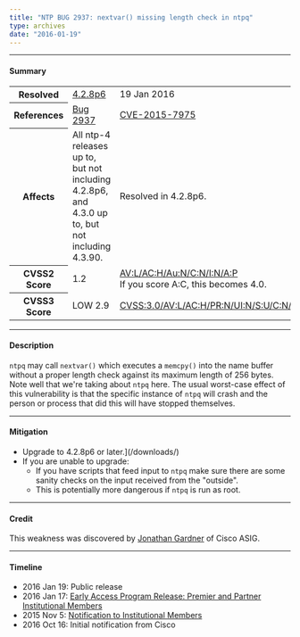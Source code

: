 ```yaml
---
title: "NTP BUG 2937: nextvar() missing length check in ntpq"
type: archives
date: "2016-01-19"
---
```


* * *

#### Summary

<table>
  <tbody>
	<tr>
		<th><b>Resolved</b></th>
		<td><a href="/support/securitynotice/4_2_8p6-release-announcement/">4.2.8p6</a></td>
		<td>19 Jan 2016</td>
	</tr>
	<tr>
		<th><b>References</b></th>
		<td><a href="https://bugs.ntp.org/show_bug.cgi?id=2937">Bug 2937</a></td>
		<td><a href="https://nvd.nist.gov/vuln/detail/CVE-2015-7975">CVE-2015-7975</a></td>
	</tr>
	<tr>
		<th><b>Affects</b></th>
		<td>All ntp-4 releases up to, but not including 4.2.8p6,<br> and 4.3.0 up to, but not including 4.3.90.</td>
		<td>Resolved in 4.2.8p6.</td>
	</tr>
	<tr>
		<th><b>CVSS2 Score</b></th>
		<td>1.2</td>
		<td><a href="https://nvd.nist.gov/vuln-metrics/cvss/v2-calculator?calculator&version=2.0&vector=(AV:L/AC:H/Au:N/C:N/I:N/A:P)">AV:L/AC:H/Au:N/C:N/I:N/A:P</a><br> If you score A:C, this becomes 4.0.</td>
	</tr>
	<tr>
		<th><b>CVSS3 Score<b></th>
		<td>LOW 2.9</td>
		<td><a href="https://www.first.org/cvss/calculator/3.0#CVSS:3.0/AV:L/AC:H/PR:N/UI:N/S:U/C:N/I:N/A:L">CVSS:3.0/AV:L/AC:H/PR:N/UI:N/S:U/C:N/I:N/A:L</a></td>
	</tr>	
  </tbody>	
</table>

* * *
    
#### Description 

`ntpq` may call `nextvar()` which executes a `memcpy()` into the name buffer without a proper length check against its maximum length of 256 bytes. Note well that we're taking about `ntpq` here. The usual worst-case effect of this vulnerability is that the specific instance of `ntpq` will crash and the person or process that did this will have stopped themselves.

* * *
    
#### Mitigation

* Upgrade to 4.2.8p6 or later.](/downloads/)
* If you are unable to upgrade:
  * If you have scripts that feed input to `ntpq` make sure there are some sanity checks on the input received from the "outside".
  * This is potentially more dangerous if `ntpq` is run as root. 

* * *

#### Credit

This weakness was discovered by [Jonathan Gardner](mailto:jonagard@cisco.com) of Cisco ASIG.

* * *

#### Timeline

* 2016 Jan 19: Public release
* 2016 Jan 17: [Early Access Program Release: Premier and Partner Institutional Members](https://www.nwtime.org/membership/benefits/)
* 2015 Nov 5: [Notification to Institutional Members](https://www.nwtime.org/membership/benefits/)
* 2016 Oct 16: Initial notification from Cisco